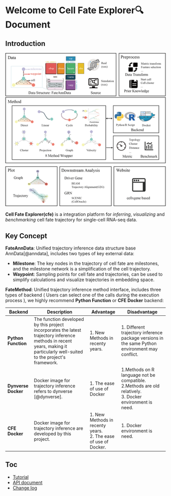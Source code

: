 # Welcome to Cell Fate Explorer🔍 Document

## Introduction

![framework](./img/framework.png)

**Cell Fate Explorer(cfe)** is a integration platform for *inferring*, *visualizing* and *benchmarking* cell fate trajectory for single-cell RNA-seq data.

## Key Concept

**FateAnnData**: Unified trajectory inference data structure base AnnData[@anndata], includes two types of key external data:

- **Milestone**: The key nodes in the trajectory of cell fate are milestones, and the milestone network is a simplification of the cell trajectory.
- **Waypoint**: Sampling points for cell fate and trajectories, can be used to simplify calculations and visualize trajectories in embedding space.

**FateMethod**: Unified trajectory inference method interface, includes three types of backend ( Users can select one of the calls during the execution process ), we highly recommend **Python Function** or **CFE Docker** backend:

|Backend|Description|Advantage|Disadvantage|
| ---- | ---- | ---- | ---- |
|**Python Function**|The function developed by this project incorporates the latest trajectory inference methods in recent years, making it particularly well-suited to the project's framework.|1. New Methods in recenty years. <br>| 1. Different trajectory inference package versions in the same Python environment may conflict. |
|**Dynverse Docker**|Docker image for trajectory inference refers to dynverse [@dynverse].|1. The ease of use of Docker |1.Methods on R language not be compatible. <br> 2.Methods are old relatively. <br> 3. Docker environment is need.
|**CFE Docker**|Docker image for trajectory inference are developed by this project.|1. New Methods in recenty years. <br>2. The ease of use of Docker. |1. Docker environment is need. |

## Toc

- [Tutorial](./tutorial.md)
- [API document](./api.md)
- [Change log](./change_log.md)
